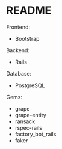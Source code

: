 # README

Frontend:
* Bootstrap

Backend:
* Rails

Database:
* PostgreSQL

Gems:
* grape
* grape-entity
* ransack
* rspec-rails
* factory_bot_rails
* faker
